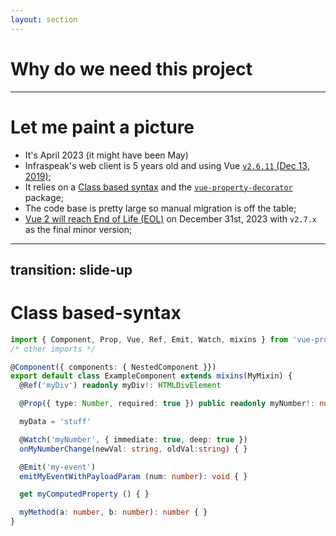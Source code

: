 ```yaml
---
layout: section
---
```


# Why do we need this project

---

# Let me paint a picture

<ul>
  <li v-click>It's April 2023 <span font="thin">(it might have been May)</span></li>
  <li v-click>Infraspeak's web client is 5 years old and using Vue <a href="https://github.com/vuejs/vue/tree/v2.6.11"><code>v2.6.11</code> (Dec 13, 2019)</a>;</li>
  <li v-click>
    It relies on a <a href="https://class-component.vuejs.org/">Class based syntax</a> and the <a href="https://github.com/kaorun343/vue-property-decorator"><code>vue-property-decorator</code></a> package;
  </li>
  <li v-click>
    The code base is pretty large so manual migration is off the table;
  </li>
  <li v-click>
    <a href="https://v2.vuejs.org/lts/">Vue 2 will reach End of Life (EOL)</a> on December 31st, 2023 with <code>v2.7.x</code> as the final minor version;
  </li>
</ul>

---
transition: slide-up
---

# Class based-syntax

```ts
import { Component, Prop, Vue, Ref, Emit, Watch, mixins } from 'vue-property-decorator'
/* other imports */

@Component({ components: { NestedComponent }})
export default class ExampleComponent extends mixins(MyMixin) {
  @Ref('myDiv') readonly myDiv!: HTMLDivElement

  @Prop({ type: Number, required: true }) public readonly myNumber!: number

  myData = 'stuff'

  @Watch('myNumber', { immediate: true, deep: true })
  onMyNumberChange(newVal: string, oldVal:string) { }

  @Emit('my-event')
  emitMyEventWithPayloadParam (num: number): void { }

  get myComputedProperty () { }

  myMethod(a: number, b: number): number { }
}
```

